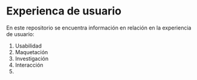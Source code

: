 # Experienca de usuario #

En este repositorio se encuentra información en relación en la experiencia de usuario:

1. Usabilidad
2. Maquetación
3. Investigación 
4. Interacción
5. 